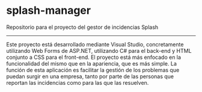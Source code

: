 # splash-manager
Repositorio para el proyecto del gestor de incidencias Splash

-----------------------------------------------------------------------------------------------

Este proyecto está desarrollado mediante Visual Studio, concretamente utilizando Web Forms de ASP.NET,
utilizando C# para el back-end y HTML conjunto a CSS para el front-end. El proyecto está más enfocado 
en la funcionalidad del mismo que en la apariencia, que es más simple. La función de esta aplicación 
es facilitar la gestión de los problemas que puedan surgir en una empresa, tanto por parte de las 
personas que reportan las incidencias como para las que las resuelven.
